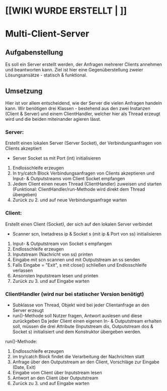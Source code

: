 # [[WIKI WURDE ERSTELLT | ]]

# Multi-Client-Server

## Aufgabenstellung
Es soll ein Server erstellt werden, der Anfragen mehrerer Clients annehmen und beantworten kann.
Ziel ist hier eine Gegenüberstellung zweier Lösungsansätze - statisch & funktional.

## Umsetzung
Hier ist vor allem entscheidend, wie der Server die vielen Anfragen handeln kann.
Wir benötigen drei Klassen - bestehend aus den zwei Instanzen (Client & Server)
und einem ClientHandler, welcher hier als Thread erzeugt wird und die beiden miteinander agieren lässt.

### Server:
Erstellt einen lokalen Server (Server Socket), der Verbindungsanfragen von Clients akzeptiert
* Server Socket ss mit Port (int) initialisieren
1. Endlosschleife erzeugen
2. In try/catch Block Verbindungsanfragen von Clients akzeptieren und Input- & Outputstreams vom Client Socket empfangen
3. Jedem Client einen neuen Thread (ClientHandler) zuweisen und starten (Funktional: ClientHandler/run-Methode wird direkt dem Thread übergeben)
4. Zurück zu 2. und auf neue Verbindungsanfrage warten

### Client:
Erstellt einen Client (Socket), der sich auf den lokalen Server verbindet
* Scanner scn, Inetadress ip & Socket s (mit ip & Port von ss) initialisieren
1. Input- & Outputstream von Socket s empfangen
2. Endlosschleife erzeugen
3. Inputstream (Nachricht von ss) printen
4. Eingabe mit scn scannen und mit Outputstream an ss senden
5. Falls Eingabe = "Exit", s mit close() schließen und Endlosschleife verlassen
6. Ansonsten Inputstream lesen und printen
7. Zurück zu 3. und auf Eingabe warten

### ClientHandler (wird nur bei statischer Version benötigt)

* Subklasse von Thread, Objekt wird bei jeder Clientanfrage an den Server erzeugt
* run()-Methode soll Nutzer fragen, Antwort auslesen und diese zurückgeben
Da jeder Client einen eigenen In- & Outputstream erhalten soll, müssen die drei Attribute 
(Inputstream dis, Outputstream dos & Socket s) initialisiert und dem Konstruktor übergeben werden.

run()-Methode:
1. Endlosschleife erzeugen
2. im try/catch Block findet die Verarbeitung der Nachrichten statt
3. Anfrage über den Outputstream an den Client, Vorschläge zur Eingabe (Date, Exit)
4. Eingabe vom Client über Inputstream lesen
5. Antwort an den Client über Outputstream
6. Zurück zu 3. und auf Eingabe warten

